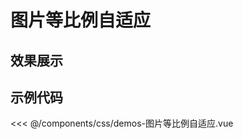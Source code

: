 # 图片等比例自适应

## 效果展示


<CssDemo />
<script setup>
import CssDemo from '../../../components/css/demos-图片等比例自适应.vue'
</script>


## 示例代码

<<< @/components/css/demos-图片等比例自适应.vue

